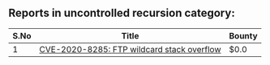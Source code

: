 ## Reports in uncontrolled recursion category:
| S.No | Title | Bounty |
| ---- | ----- | ------ |
| 1 | [CVE-2020-8285: FTP wildcard stack overflow](https://hackerone.com/reports/1045844) | $0.0 |